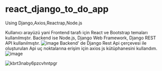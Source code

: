 # react_django_to_do_app
Using Django,Axios,Reactrap,Node.js

Kullanıcı arayüzü yani Frontend tarafı için React ve Bootstrap temaları kullanılmıştır.
Backend ise Node.js, Django Web Framework, Django REST API kullanılmıştır.
![image](https://user-images.githubusercontent.com/61884097/213533704-26c2bb91-77c1-4da8-8461-e750be51434f.png)
Backend' de Django Rest Api çerçevesi ile oluşturulan Api uç noktalarına erişim için axios js kütüphanesini kullandım.
![image](https://user-images.githubusercontent.com/61884097/213534712-a6564057-b78a-482b-a1dc-f377eed744b5.png)



![kbrt3naby6pzcvhntpgr](https://user-images.githubusercontent.com/61884097/213532668-8f44fed5-8deb-4c9c-8c9f-54222400c144.gif)
